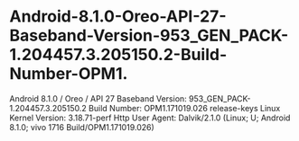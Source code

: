 # Android-8.1.0-Oreo-API-27-Baseband-Version-953_GEN_PACK-1.204457.3.205150.2-Build-Number-OPM1.
Android 8.1.0 / Oreo / API 27 Baseband Version: 953_GEN_PACK-1.204457.3.205150.2 Build Number: OPM1.171019.026 release-keys Linux Kernel Version: 3.18.71-perf Http User Agent: Dalvik/2.1.0 (Linux; U; Android 8.1.0; vivo 1716 Build/OPM1.171019.026)
